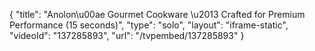 {
    "title": "Anolon\u00ae Gourmet Cookware \u2013 Crafted for Premium Performance (15 seconds)",
    "type": "solo",
    "layout": "iframe-static",
    "videoId": "137285893",
    "url": "\/tvpembed\/137285893"
}
